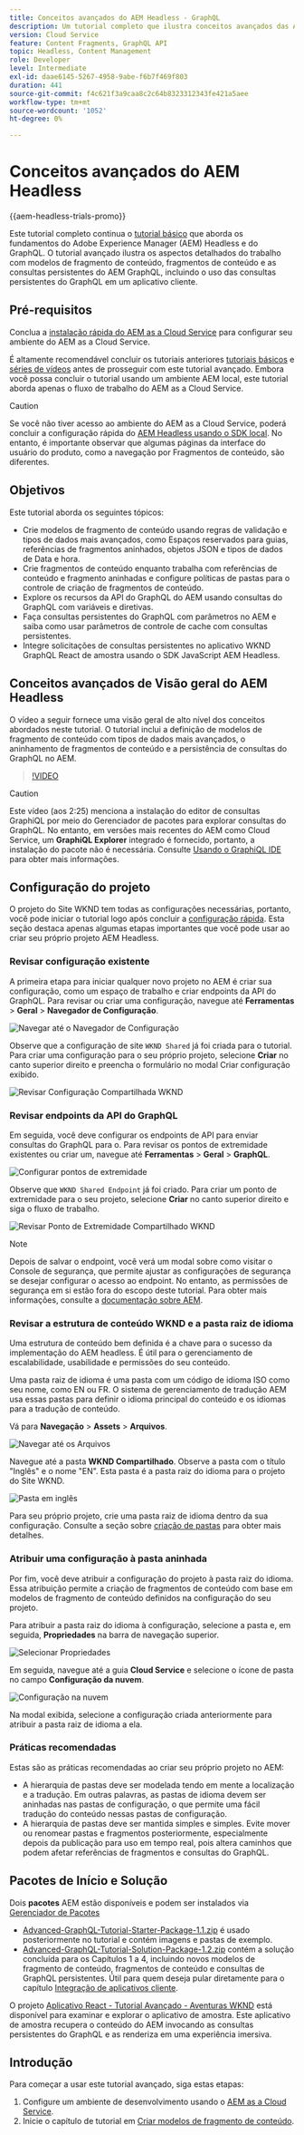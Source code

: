 ```yaml
---
title: Conceitos avançados do AEM Headless - GraphQL
description: Um tutorial completo que ilustra conceitos avançados das APIs do GraphQL do Adobe Experience Manager (AEM).
version: Cloud Service
feature: Content Fragments, GraphQL API
topic: Headless, Content Management
role: Developer
level: Intermediate
exl-id: daae6145-5267-4958-9abe-f6b7f469f803
duration: 441
source-git-commit: f4c621f3a9caa8c2c64b8323312343fe421a5aee
workflow-type: tm+mt
source-wordcount: '1052'
ht-degree: 0%

---
```


# Conceitos avançados do AEM Headless

{{aem-headless-trials-promo}}

Este tutorial completo continua o [tutorial básico](../multi-step/overview.md) que aborda os fundamentos do Adobe Experience Manager (AEM) Headless e do GraphQL. O tutorial avançado ilustra os aspectos detalhados do trabalho com modelos de fragmento de conteúdo, fragmentos de conteúdo e as consultas persistentes do AEM GraphQL, incluindo o uso das consultas persistentes do GraphQL em um aplicativo cliente.

## Pré-requisitos

Conclua a [instalação rápida do AEM as a Cloud Service](../quick-setup/cloud-service.md) para configurar seu ambiente do AEM as a Cloud Service.

É altamente recomendável concluir os tutoriais anteriores [tutoriais básicos](../multi-step/overview.md) e [séries de vídeos](../video-series/modeling-basics.md) antes de prosseguir com este tutorial avançado. Embora você possa concluir o tutorial usando um ambiente AEM local, este tutorial aborda apenas o fluxo de trabalho do AEM as a Cloud Service.

>[!CAUTION]
>
>Se você não tiver acesso ao ambiente do AEM as a Cloud Service, poderá concluir a configuração rápida do [AEM Headless usando o SDK local](https://experienceleague.adobe.com/docs/experience-manager-learn/getting-started-with-aem-headless/graphql/quick-setup/local-sdk.html). No entanto, é importante observar que algumas páginas da interface do usuário do produto, como a navegação por Fragmentos de conteúdo, são diferentes.



## Objetivos

Este tutorial aborda os seguintes tópicos:

* Crie modelos de fragmento de conteúdo usando regras de validação e tipos de dados mais avançados, como Espaços reservados para guias, referências de fragmentos aninhados, objetos JSON e tipos de dados de Data e hora.
* Crie fragmentos de conteúdo enquanto trabalha com referências de conteúdo e fragmento aninhadas e configure políticas de pastas para o controle de criação de fragmentos de conteúdo.
* Explore os recursos da API do GraphQL do AEM usando consultas do GraphQL com variáveis e diretivas.
* Faça consultas persistentes do GraphQL com parâmetros no AEM e saiba como usar parâmetros de controle de cache com consultas persistentes.
* Integre solicitações de consultas persistentes no aplicativo WKND GraphQL React de amostra usando o SDK JavaScript AEM Headless.

## Conceitos avançados de Visão geral do AEM Headless

O vídeo a seguir fornece uma visão geral de alto nível dos conceitos abordados neste tutorial. O tutorial inclui a definição de modelos de fragmento de conteúdo com tipos de dados mais avançados, o aninhamento de fragmentos de conteúdo e a persistência de consultas do GraphQL no AEM.

>[!VIDEO](https://video.tv.adobe.com/v/340035?quality=12&learn=on)

>[!CAUTION]
>
>Este vídeo (aos 2:25) menciona a instalação do editor de consultas GraphiQL por meio do Gerenciador de pacotes para explorar consultas do GraphQL. No entanto, em versões mais recentes do AEM como Cloud Service, um **GraphiQL Explorer** integrado é fornecido, portanto, a instalação do pacote não é necessária. Consulte [Usando o GraphiQL IDE](https://experienceleague.adobe.com/docs/experience-manager-cloud-service/content/headless/graphql-api/graphiql-ide.html) para obter mais informações.


## Configuração do projeto

O projeto do Site WKND tem todas as configurações necessárias, portanto, você pode iniciar o tutorial logo após concluir a [configuração rápida](../quick-setup/cloud-service.md). Esta seção destaca apenas algumas etapas importantes que você pode usar ao criar seu próprio projeto AEM Headless.


### Revisar configuração existente

A primeira etapa para iniciar qualquer novo projeto no AEM é criar sua configuração, como um espaço de trabalho e criar endpoints da API do GraphQL. Para revisar ou criar uma configuração, navegue até **Ferramentas** > **Geral** > **Navegador de Configuração**.

![Navegar até o Navegador de Configuração](assets/overview/create-configuration.png)

Observe que a configuração de site `WKND Shared` já foi criada para o tutorial. Para criar uma configuração para o seu próprio projeto, selecione **Criar** no canto superior direito e preencha o formulário no modal Criar configuração exibido.

![Revisar Configuração Compartilhada WKND](assets/overview/review-wknd-shared-configuration.png)

### Revisar endpoints da API do GraphQL

Em seguida, você deve configurar os endpoints de API para enviar consultas do GraphQL para o. Para revisar os pontos de extremidade existentes ou criar um, navegue até **Ferramentas** > **Geral** > **GraphQL**.

![Configurar pontos de extremidade](assets/overview/endpoints.png)

Observe que `WKND Shared Endpoint` já foi criado. Para criar um ponto de extremidade para o seu projeto, selecione **Criar** no canto superior direito e siga o fluxo de trabalho.

![Revisar Ponto de Extremidade Compartilhado WKND](assets/overview/review-wknd-shared-endpoint.png)

>[!NOTE]
>
> Depois de salvar o endpoint, você verá um modal sobre como visitar o Console de segurança, que permite ajustar as configurações de segurança se desejar configurar o acesso ao endpoint. No entanto, as permissões de segurança em si estão fora do escopo deste tutorial. Para obter mais informações, consulte a [documentação sobre AEM](https://experienceleague.adobe.com/docs/experience-manager-65/administering/security/security.html).

### Revisar a estrutura de conteúdo WKND e a pasta raiz de idioma

Uma estrutura de conteúdo bem definida é a chave para o sucesso da implementação do AEM headless. É útil para o gerenciamento de escalabilidade, usabilidade e permissões do seu conteúdo.

Uma pasta raiz de idioma é uma pasta com um código de idioma ISO como seu nome, como EN ou FR. O sistema de gerenciamento de tradução AEM usa essas pastas para definir o idioma principal do conteúdo e os idiomas para a tradução de conteúdo.

Vá para **Navegação** > **Assets** > **Arquivos**.

![Navegar até os Arquivos](assets/overview/files.png)

Navegue até a pasta **WKND Compartilhado**. Observe a pasta com o título &quot;Inglês&quot; e o nome &quot;EN&quot;. Esta pasta é a pasta raiz do idioma para o projeto do Site WKND.

![Pasta em inglês](assets/overview/english.png)

Para seu próprio projeto, crie uma pasta raiz de idioma dentro da sua configuração. Consulte a seção sobre [criação de pastas](/help/headless-tutorial/graphql/advanced-graphql/author-content-fragments.md#create-folders) para obter mais detalhes.

### Atribuir uma configuração à pasta aninhada

Por fim, você deve atribuir a configuração do projeto à pasta raiz do idioma. Essa atribuição permite a criação de fragmentos de conteúdo com base em modelos de fragmento de conteúdo definidos na configuração do seu projeto.

Para atribuir a pasta raiz do idioma à configuração, selecione a pasta e, em seguida, **Propriedades** na barra de navegação superior.

![Selecionar Propriedades](assets/overview/properties.png)

Em seguida, navegue até a guia **Cloud Service** e selecione o ícone de pasta no campo **Configuração da nuvem**.

![Configuração na nuvem](assets/overview/cloud-conf.png)

Na modal exibida, selecione a configuração criada anteriormente para atribuir a pasta raiz de idioma a ela.

### Práticas recomendadas

Estas são as práticas recomendadas ao criar seu próprio projeto no AEM:

* A hierarquia de pastas deve ser modelada tendo em mente a localização e a tradução. Em outras palavras, as pastas de idioma devem ser aninhadas nas pastas de configuração, o que permite uma fácil tradução do conteúdo nessas pastas de configuração.
* A hierarquia de pastas deve ser mantida simples e simples. Evite mover ou renomear pastas e fragmentos posteriormente, especialmente depois da publicação para uso em tempo real, pois altera caminhos que podem afetar referências de fragmentos e consultas do GraphQL.

## Pacotes de Início e Solução

Dois **pacotes** AEM estão disponíveis e podem ser instalados via [Gerenciador de Pacotes](/help/headless-tutorial/graphql/advanced-graphql/author-content-fragments.md#sample-content)

* [Advanced-GraphQL-Tutorial-Starter-Package-1.1.zip](/help/headless-tutorial/graphql/advanced-graphql/assets/tutorial-files/Advanced-GraphQL-Tutorial-Starter-Package-1.1.zip) é usado posteriormente no tutorial e contém imagens e pastas de exemplo.
* [Advanced-GraphQL-Tutorial-Solution-Package-1.2.zip](/help/headless-tutorial/graphql/advanced-graphql/assets/tutorial-files/Advanced-GraphQL-Tutorial-Solution-Package-1.2.zip) contém a solução concluída para os Capítulos 1 a 4, incluindo novos modelos de fragmento de conteúdo, fragmentos de conteúdo e consultas de GraphQL persistentes. Útil para quem deseja pular diretamente para o capítulo [Integração de aplicativos cliente](/help/headless-tutorial/graphql/advanced-graphql/client-application-integration.md).


O projeto [Aplicativo React - Tutorial Avançado - Aventuras WKND](https://github.com/adobe/aem-guides-wknd-graphql/blob/main/advanced-tutorial/README.md) está disponível para examinar e explorar o aplicativo de amostra. Este aplicativo de amostra recupera o conteúdo do AEM invocando as consultas persistentes do GraphQL e as renderiza em uma experiência imersiva.

## Introdução

Para começar a usar este tutorial avançado, siga estas etapas:

1. Configure um ambiente de desenvolvimento usando o [AEM as a Cloud Service](../quick-setup/cloud-service.md).
1. Inicie o capítulo de tutorial em [Criar modelos de fragmento de conteúdo](/help/headless-tutorial/graphql/advanced-graphql/create-content-fragment-models.md).
